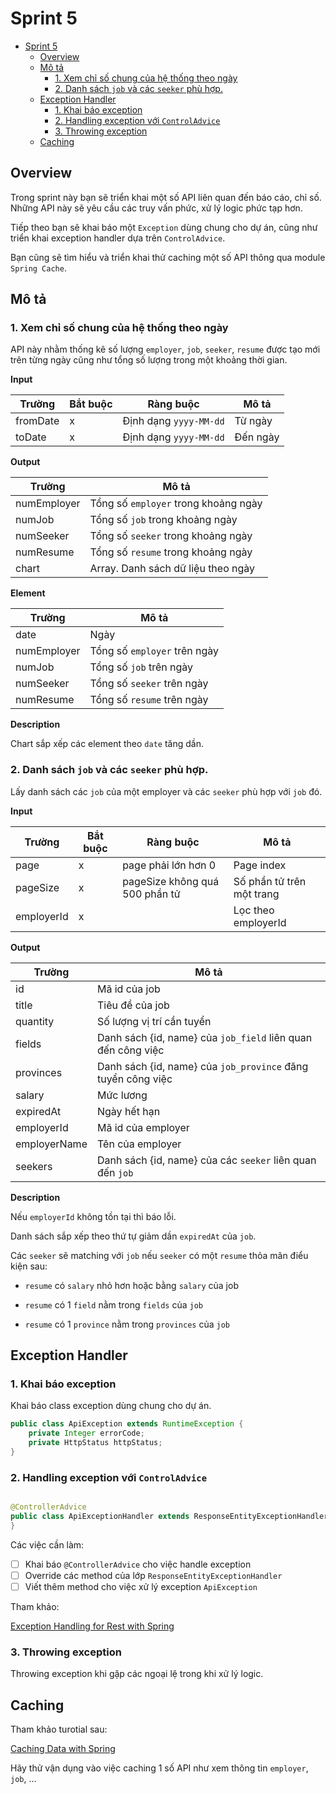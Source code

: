 # Sprint 5

<!-- TOC -->
* [Sprint 5](#sprint-5)
  * [Overview](#overview)
  * [Mô tả](#mô-tả)
    * [1. Xem chỉ số chung của hệ thống theo ngày](#1-xem-chỉ-số-chung-của-hệ-thống-theo-ngày)
    * [2. Danh sách `job` và các `seeker` phù hợp.](#2-danh-sách-job-và-các-seeker-phù-hợp)
  * [Exception Handler](#exception-handler)
    * [1. Khai báo exception](#1-khai-báo-exception)
    * [2. Handling exception với `ControlAdvice`](#2-handling-exception-với-controladvice)
    * [3. Throwing exception](#3-throwing-exception)
  * [Caching](#caching)
<!-- TOC -->

## Overview

Trong sprint này bạn sẽ triển khai một số API liên quan đến báo cáo, chỉ số. Những API này sẽ yêu cầu các truy vấn phức,
xử lý logic phức tạp hơn.

Tiếp theo bạn sẽ khai báo một `Exception` dùng chung cho dự án, cũng như triển khai exception handler dựa
trên `ControlAdvice`.

Bạn cũng sẽ tìm hiểu và triển khai thử caching một số API thông qua module `Spring Cache`.

## Mô tả

### 1. Xem chỉ số chung của hệ thống theo ngày

API này nhằm thống kê số lượng `employer`, `job`, `seeker`, `resume` được tạo mới trên từng ngày cũng như tổng số lượng
trong một khoảng thời gian.

**Input**

| Trường   | Bắt buộc | Ràng buộc              | Mô tả    |
|----------|----------|------------------------|----------|
| fromDate | x        | Định dạng `yyyy-MM-dd` | Từ ngày  |
| toDate   | x        | Định dạng `yyyy-MM-dd` | Đến ngày |

**Output**

| Trường      | Mô tả                                       |
|-------------|---------------------------------------------|
| numEmployer | Tổng số `employer` trong khoảng ngày        |
| numJob      | Tổng số `job` trong khoảng ngày             |
| numSeeker   | Tổng số `seeker` trong khoảng ngày          |
| numResume   | Tổng số `resume` trong khoảng ngày          |
| chart       | Array<Element>. Danh sách dữ liệu theo ngày |

**Element**

| Trường      | Mô tả                        |
|-------------|------------------------------|
| date        | Ngày                         |
| numEmployer | Tổng số `employer` trên ngày |
| numJob      | Tổng số `job` trên ngày      |
| numSeeker   | Tổng số `seeker` trên ngày   |
| numResume   | Tổng số `resume` trên ngày   |

**Description**

Chart sắp xếp các element theo `date` tăng dần.

### 2. Danh sách `job` và các `seeker` phù hợp.

Lấy danh sách các `job` của một employer và các `seeker` phù hợp với `job` đó.

**Input**

| Trường     | Bắt buộc | Ràng buộc                      | Mô tả                     |
|------------|----------|--------------------------------|---------------------------|
| page       | x        | page phải lớn hơn 0            | Page index                | 
| pageSize   | x        | pageSize không quá 500 phần tử | Số phần tử trên một trang |
| employerId | x        |                                | Lọc theo employerId       |

**Output**

| Trường       | Mô tả                                                        |
|--------------|--------------------------------------------------------------|
| id           | Mã id của job                                                |
| title        | Tiêu đề của job                                              |
| quantity     | Số lượng vị trí cần tuyển                                    |
| fields       | Danh sách {id, name} của `job_field` liên quan đến công việc |
| provinces    | Danh sách {id, name} của `job_province` đăng tuyển công việc |
| salary       | Mức lương                                                    |
| expiredAt    | Ngày hết hạn                                                 |
| employerId   | Mã id của employer                                           |
| employerName | Tên của employer                                             |
| seekers      | Danh sách {id, name} của các `seeker` liên quan đến `job`    |

**Description**

Nếu `employerId` không tồn tại thì báo lỗi.

Danh sách sắp xếp theo thứ tự giảm dần `expiredAt` của `job`.

Các `seeker` sẽ matching với `job` nếu `seeker` có một `resume` thỏa mãn điểu kiện sau:

- `resume` có `salary` nhỏ hơn hoặc bằng `salary` của job

- `resume` có 1 `field` nằm trong `fields` của `job`

- `resume` có 1 `province` nằm trong `provinces` của `job`

## Exception Handler

### 1. Khai báo exception

Khai báo class exception dùng chung cho dự án.

```java
public class ApiException extends RuntimeException {
    private Integer errorCode;
    private HttpStatus httpStatus;
}
```

### 2. Handling exception với `ControlAdvice`

```java

@ControllerAdvice
public class ApiExceptionHandler extends ResponseEntityExceptionHandler {
}
```

Các việc cần làm:

- [ ] Khai báo `@ControllerAdvice` cho việc handle exception
- [ ] Override các method của lớp `ResponseEntityExceptionHandler`
- [ ] Viết thêm method cho việc xử lý exception `ApiException`

Tham khảo:

[Exception Handling for Rest with Spring](https://www.baeldung.com/exception-handling-for-rest-with-spring)

### 3. Throwing exception

Throwing exception khi gặp các ngoại lệ trong khi xử lý logic.

## Caching

Tham khảo turotial sau:

[Caching Data with Spring](https://spring.io/guides/gs/caching/)

Hãy thử vận dụng vào việc caching 1 số API như xem thông tin `employer`, `job`, ...
